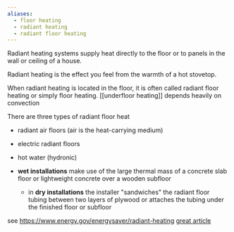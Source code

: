 ```yaml
---
aliases:
  - floor heating
  - radiant heating
  - radiant floor heating
---
```

Radiant heating systems supply heat directly to the floor or to panels in the wall or ceiling of a house.

Radiant heating is the effect you feel from the warmth of a hot stovetop.

When radiant heating is located in the floor, it is often called radiant floor heating or simply floor heating. 
[[underfloor heating]] depends heavily on convection

There are three types of radiant floor heat 
- radiant air floors (air is the heat-carrying medium)
- electric radiant floors
- hot water (hydronic)

- **wet installations** make use of the large thermal mass of a concrete slab floor or lightweight concrete over a wooden subfloor
	- in **dry installations** the installer "sandwiches" the radiant floor tubing between two layers of plywood or attaches the tubing under the finished floor or subfloor

see https://www.energy.gov/energysaver/radiant-heating
[great article](https://www.imsheatpumps.co.uk/blog/air-source-heat-pumps-underfloor-heating-your-guide/) 